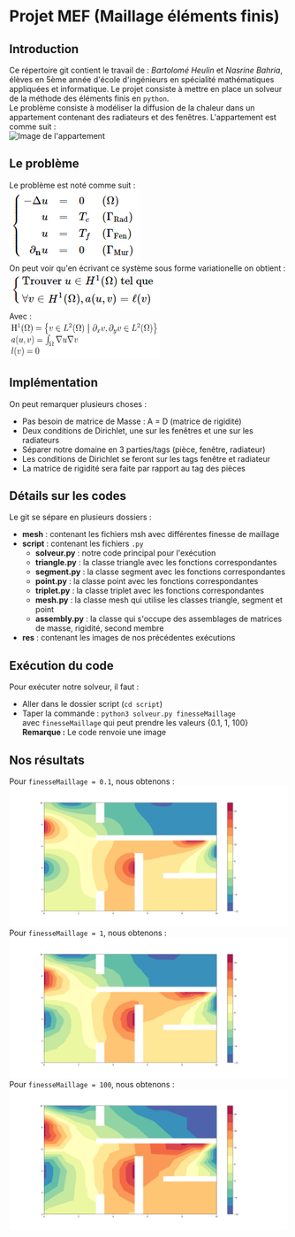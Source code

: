 # Projet MEF (Maillage éléments finis)
## Introduction
Ce répertoire git contient le travail de : *Bartolomé Heulin* et *Nasrine Bahria*, élèves en 5ème année d'école d'ingénieurs en spécialité mathématiques appliquées et informatique. Le projet consiste à mettre en place un solveur de la méthode des éléments finis en `python`.  
Le problème consiste à modéliser la diffusion de la chaleur dans un appartement contenant des radiateurs et des fenêtres.
L'appartement est comme suit :  
![Image de l'appartement](https://bthierry.pages.math.cnrs.fr/course-fem/_images/2020-2021-flat.svg)  
## Le problème
Le problème est noté comme suit :  
![Le système](img/systeme.png)  
On peut voir qu'en écrivant ce système sous forme variationelle on obtient :  
![Système sous forme variationnelle](img/systeme_faible.png)  
Avec :  
<img src="img/details.png" width="272" height="67">
## Implémentation  
On peut remarquer plusieurs choses :  
* Pas besoin de matrice de Masse : A = D (matrice de rigidité)  
* Deux conditions de Dirichlet, une sur les fenêtres et une sur les radiateurs  
* Séparer notre domaine en 3 parties/tags (pièce, fenêtre, radiateur)
* Les conditions de Dirichlet se feront sur les tags fenêtre et radiateur
* La matrice de rigidité sera faite par rapport au tag des pièces
## Détails sur les codes
Le git se sépare en plusieurs dossiers :  
* __mesh__ : contenant les fichiers msh avec différentes finesse de maillage
* __script__ : contenant les fichiers `.py`
  * __solveur.py__ : notre code principal pour l'exécution
  * __triangle.py__ : la classe triangle avec les fonctions correspondantes  
  * __segment.py__ : la classe segment avec les fonctions correspondantes  
  * __point.py__ : la classe point avec les fonctions correspondantes  
  * __triplet.py__ : la classe triplet avec les fonctions correspondantes  
  * __mesh.py__ : la classe mesh qui utilise les classes triangle, segment et point  
  * __assembly.py__ : la classe qui s'occupe des assemblages de matrices de masse, rigidité, second membre
* __res__ : contenant les images de nos précédentes exécutions
## Exécution du code
Pour exécuter notre solveur, il faut :  
* Aller dans le dossier script (`cd script`)  
* Taper la commande : `python3 solveur.py finesseMaillage`  
avec `finesseMaillage` qui peut prendre les valeurs {0.1, 1, 100}  
__Remarque :__ Le code renvoie une image
## Nos résultats
Pour `finesseMaillage = 0.1`, nous obtenons :
![](result/res_0.1.png)
Pour `finesseMaillage = 1`, nous obtenons :
![](result/res_1.png)
Pour `finesseMaillage = 100`, nous obtenons :
![](result/res_100.png)      
